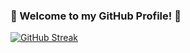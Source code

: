 ### 🌟 Welcome to my GitHub Profile! 🌟
[![GitHub Streak](https://streak-stats.demolab.com?user=Gis1990&theme=tokyonight&hide_border=true&mode=weekly&stroke=EB5454)](https://git.io/streak-stats)
<!--
**Gis1990/Gis1990** is a ✨ _special_ ✨ repository because its `README.md` (this file) appears on your GitHub profile.

Here are some ideas to get you started:

- 🔭 I’m currently working on ...
- 🌱 I’m currently learning ...
- 👯 I’m looking to collaborate on ...
- 🤔 I’m looking for help with ...
- 💬 Ask me about ...
- 📫 How to reach me: ...
- 😄 Pronouns: ...
- ⚡ Fun fact: ...
-->
